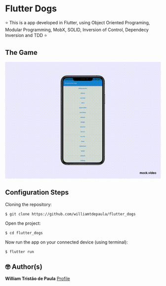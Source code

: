 # Flutter Dogs
⭐ This is a app developed in Flutter, using Object Oriented Programing, Modular Programming, MobX, SOLID, Inversion of Control, Dependecy Inversion and TDD ⭐ 

## The Game

![](preview.gif)

## Configuration Steps

Cloning the repository:
```
$ git clone https://github.com/williamtdepaula/flutter_dogs
```

Open the project:
```
$ cd flutter_dogs
```

Now run the app on your connected device (using terminal):
```
$ flutter run
```

## 🤓 Author(s)

**William Tristão de Paula**  [Profile](https://github.com/williamtdepaula "GitHub Profile")

